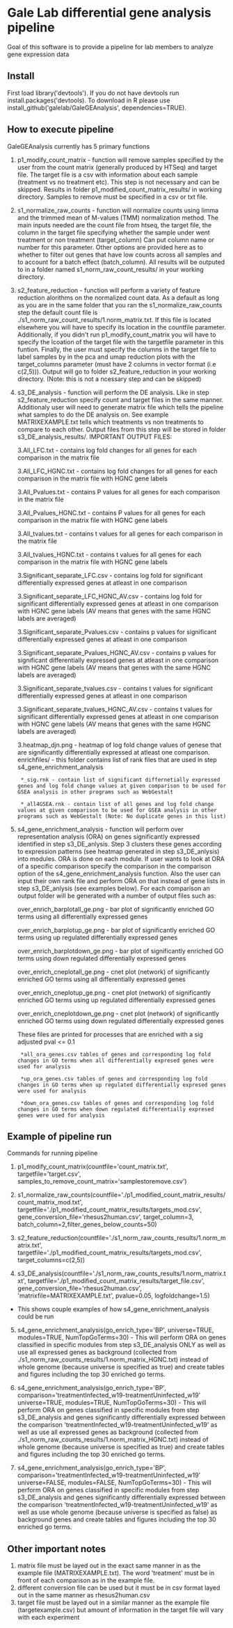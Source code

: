 
# Gale Lab differential gene analysis pipeline

Goal of this software is to provide a pipeline for lab members to analyze gene expression data


## Install 
First load library('devtools'). If you do not have devtools run install.packages('devtools). To download in R please use install_github('galelab/GaleGEAnalysis', dependencies=TRUE).  

## How to execute pipeline
GaleGEAnalysis currently has 5 primary functions
1. p1_modify_count_matrix - function will remove samples specified by the user from the count matrix (generally produced by HTSeq) and target file.  The target file is a csv with information about each sample (treatment vs no treatment etc).  This step is not necessary and can be skipped. Results in folder p1_modified_count_matrix_results/ in working directory. Samples to remove must be specified in a csv or txt file.
2. s1_normalize_raw_counts - function will normalize counts using limma and the trimmed mean of M-values (TMM)  normalization method.  The main inputs needed are the count file from htseq, the target file, the column in the target file specifying whether the sample under went treatment or non treatment (target_column) Can put column name or number for this parameter.  Other options are provided here as to whether to filter out genes that have low counts across all samples and to account for a batch effect (batch_column).  All results will be outputed to in a folder named s1_norm_raw_count_results/ in your working directory.
3. s2_feature_reduction - function will perform a variety of feature reduction alorithms on the normalized count data. As a default as long as you are in the same folder that you ran the s1_normalize_raw_counts step the default count file is ./s1_norm_raw_count_results/1.norm_matrix.txt.  If this file is located elsewhere you will have to specify its location in the countfile parameter.  Additionally, if you didn't run p1_modify_count_matrix you will have to specify the lcoation of the target file with the targetfile parameter in this funtion.  Finally, the user must specify the columns in the target file to label samples by in the pca and umap reduction plots with the target_columns parameter (must have 2 columns in vector format (i.e c(2,5))). Output will go to folder s2_feature_reduction in your working directory. (Note: this is not a ncessary step and can be skipped)
4. s3_DE_analysis - function will perform the DE analysis.  Like in step s2_feature_reduction specify count and target files in the same manner.  Additionaly user will need to generate matrix file which tells the pipeline what samples to do the DE analysis on.  See example MATRIXEXAMPLE.txt tells which treatments vs non treatments to compare to each other. Output files from this step will be stored in folder s3_DE_analysis_results/. IMPORTANT OUTPUT FILES:

    3.All_LFC.txt - contains log fold changes for all genes for each comparison in the matrix file 

    3.All_LFC_HGNC.txt - contains log fold changes for all genes for each comparison in the matrix file with HGNC gene labels 

    3.All_Pvalues.txt - contains P values for all genes for each comparison in the matrix file 

    3.All_Pvalues_HGNC.txt - contains P values for all genes for each comparison in the matrix file with HGNC gene labels 

    3.All_tvalues.txt - contains t values for all genes for each comparison in the matrix file 

    3.All_tvalues_HGNC.txt - contains t values for all genes for each comparison in the matrix file with HGNC gene labels 

    3.Significant_separate_LFC.csv - contains log fold for significant differentially expressed genes at atleast in one comparison 

    3.Significant_separate_LFC_HGNC_AV.csv - contains log fold for significant differentially expressed genes at atleast in one comparison with HGNC gene labels (AV means that genes with the same HGNC labels are averaged)

    3.Significant_separate_Pvalues.csv - contains p values for significant differentially expressed genes at atleast in one comparison 

    3.Significant_separate_Pvalues_HGNC_AV.csv - contains p values for significant differentially expressed genes at atleast in one comparison with HGNC gene labels (AV means that genes with the same HGNC labels are averaged)

    3.Significant_separate_tvalues.csv - contains t values for significant differentially expressed genes at atleast in one comparison 

    3.Significant_separate_tvalues_HGNC_AV.csv - contains t values for significant differentially expressed genes at atleast in one comparison with HGNC gene labels (AV means that genes with the same HGNC labels are averaged)

    3.heatmap_djn.png - heatmap of log fold change values of genese that are significantly differentially expressed at atleast one comparison.
    enrichfiles/ - this folder contains list of rank files that are used in step s4_gene_enrichment_analysis

        *_sig.rnk - contain list of significant differnetially expressed genes and log fold change values at given comparison to be used for GSEA analysis in other programs such as WebGestalt

        *_all4GSEA.rnk - contain list of all genes and log fold change values at given comparison to be used for GSEA analysis in other programs such as WebGestalt (Note: No duplicate genes in this list)    

5. s4_gene_enrichment_analysis - function will perform over representation analysis (ORA) on genes significantly expressed identified in step s3_DE_anlysis.  Step 3 clusters these genes according to expression patterns (see heatmap generated in step s3_DE_anlysis) into modules.  ORA is done on each module.  If user wants to look at ORA of a specific comparison specify the comparison in the comparison option of the s4_gene_enrichment_analysis function.  Also the user can input their own rank file and perform ORA on that instead of gene lists in step s3_DE_anlysis (see examples below). For each comparison an output folder will be generated with a number of output files such as:

    over_enrich_barplotall_ge.png - bar plot of significantly enriched GO terms using all differentially expressed genes

    over_enrich_barplotup_ge.png - bar plot of significantly enriched GO terms using up regulated differentially expressed genes

    over_enrich_barplotdown_ge.png - bar plot of significantly enriched GO terms using down regulated differentially expressed genes

    over_enrich_cneplotall_ge.png - cnet plot (network) of significantly enriched GO terms using all differentially expressed genes

    over_enrich_cneplotup_ge.png - cnet plot (network) of significantly enriched GO terms using up regulated differentially expressed genes

    over_enrich_cneplotdown_ge.png - cnet plot (network) of significantly enriched GO terms using down regulated differentially expressed genes

    These files are printed for processes that are enriched with a sig adjusted pval <= 0.1
        
        *all_ora_genes.csv tables of genes and corresponding log fold changes in GO terms when all differentially expresed genes were used for analysis

        *up_ora_genes.csv tables of genes and corresponding log fold changes in GO terms when up regulated differentially expresed genes were used for analysis

        *down_ora_genes.csv tables of genes and corresponding log fold changes in GO terms when down regulated differentially expresed genes were used for analysis

## Example of pipeline run
Commands for running pipeline

1. p1_modify_count_matrix(countfile='count_matrix.txt', targetfile='target.csv', samples_to_remove_count_matrix='samplestoremove.csv')

2. s1_normalize_raw_counts(countfile='./p1_modified_count_matrix_results/count_matrix_mod.txt', targetfile='./p1_modified_count_matrix_results/targets_mod.csv', gene_conversion_file='rhesus2human.csv', target_column=3, batch_column=2,filter_genes_below_counts=50)

3. s2_feature_reduction(countfile='./s1_norm_raw_counts_results/1.norm_matrix.txt', targetfile='./p1_modified_count_matrix_results/targets_mod.csv', target_columns=c(2,5))

4. s3_DE_analysis(countfile='./s1_norm_raw_counts_results/1.norm_matrix.txt', targetfile='./p1_modified_count_matrix_results/target_file.csv', gene_conversion_file='rhesus2human.csv',  'matrixfile=MATRIXEXAMPLE.txt', pvalue=0.05, logfoldchange=1.5)

* This shows couple examples of how s4_gene_enrichment_analysis could be run
5. s4_gene_enrichment_analysis(go_enrich_type='BP', universe=TRUE, modules=TRUE, NumTopGoTerms=30) - This will perform ORA on genes classified in specific modules from step s3_DE_analysis ONLY as well as use all expressed genes as background (collected from ./s1_norm_raw_counts_results/1.norm_matrix_HGNC.txt) instead of whole genome (because universe is specified as true) and create tables and figures including the top 30 enriched go terms.

5. s4_gene_enrichment_analysis(go_enrich_type='BP', comparison='treatmentInfected_w19-treatmentUninfected_w19' universe=TRUE, modules=TRUE, NumTopGoTerms=30) - This will perform ORA on genes classified in specific modules from step s3_DE_analysis and genes significantly differentially expressed between the comparison 'treatmentInfected_w19-treatmentUninfected_w19' as well as use all expressed genes as background (collected from ./s1_norm_raw_counts_results/1.norm_matrix_HGNC.txt) instead of whole genome (because universe is specified as true) and create tables and figures including the top 30 enriched go terms.

5. s4_gene_enrichment_analysis(go_enrich_type='BP', comparison='treatmentInfected_w19-treatmentUninfected_w19' universe=FALSE, modules=FALSE, NumTopGoTerms=30) - This will perform ORA on genes classified in specific modules from step s3_DE_analysis and genes significantly differentially expressed between the comparison 'treatmentInfected_w19-treatmentUninfected_w19' as well as use whole genome (because universe is specified as false) as background genes and create tables and figures including the top 30 enriched go terms.

## Other important notes 
1. matrix file must be layed out in the exact same manner in as the example file (MATRIXEXAMPLE.txt).  The word 'treatment' must be in front of each comparison as in the example file.
2. different conversion file can be used but it must be in csv format layed out in the same manner as rhesus2human.csv
3. target file must be layed out in a similar manner as the example file (targetexample.csv) but amount of information in the target file will vary with each experiment